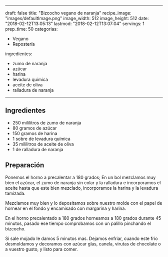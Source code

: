 
---
draft: false
title: "Bizcocho vegano de naranja"
recipe_image: "images/defaultImage.png"
image_width: 512
image_height: 512
date: "2018-02-12T13:05:13"
lastmod: "2018-02-12T13:07:04"
servings: 1
prep_time: 50
categorias:
  - Vegano
  - Repostería

ingredientes:
  - zumo de naranja
  - azúcar
  - harina
  - levadura química
  - aceite de oliva
  - ralladura de naranja
---

## Ingredientes
- 250 mililitros de zumo de naranja
- 80 gramos de azúcar
- 150 gramos de harina
- 1 sobre de levadura química
- 35 mililitros de aceite de oliva
- 1  de ralladura de naranja

## Preparación


Ponemos el horno a precalentar a 180 grados; En un bol mezclamos muy bien el azúcar, el zumo de naranja sin colar y la ralladura e incorporamos el aceite hasta que este bien mezclado, incorporamos la harina y la levadura tamizada. 

Mezclamos muy bien y lo depositamos sobre nuestro molde con el papel de hornear en el fondo y encamisado con margarina y harina. 

En el horno precalentado a 180 grados horneamos a 180 grados durante 45 minutos, pasado ese tiempo comprobamos con un palillo pinchando el bizcocho. 

Si sale mojado le damos 5 minutos mas. Dejamos enfriar, cuando este frío desmoldamos y decoramos con azúcar glas, canela, virutas de chocolate o a vuestro gusto, y listo para comer.


